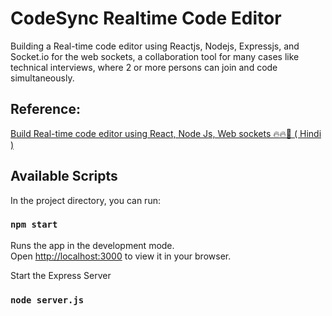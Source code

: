# CodeSync Realtime Code Editor

Building a Real-time code editor using Reactjs, Nodejs, Expressjs, and Socket.io for the web sockets, a collaboration tool for many cases like technical interviews, where 2 or more persons can join and code simultaneously.

## Reference: 

[Build Real-time code editor using React, Node Js, Web sockets 🔥🔥🚀 ( Hindi )](https://youtu.be/jOv8jb6rCU0)

## Available Scripts

In the project directory, you can run:

### `npm start`

Runs the app in the development mode.\
Open [http://localhost:3000](http://localhost:3000) to view it in your browser.

Start the Express Server

###  `node server.js`
